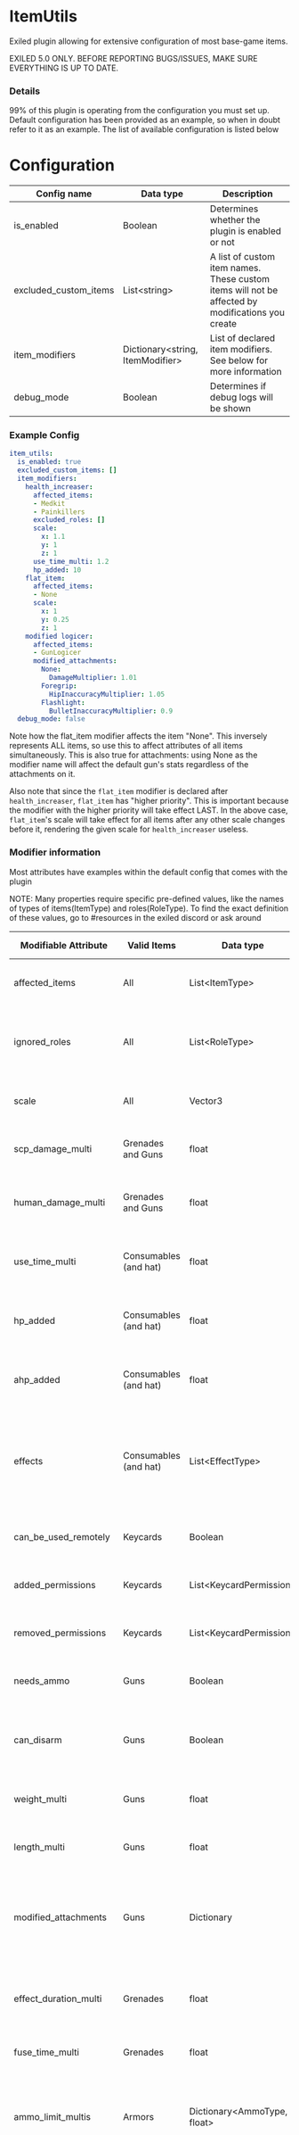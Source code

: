 # ItemUtils
Exiled plugin allowing for extensive configuration of most base-game items.

EXILED 5.0 ONLY. BEFORE REPORTING BUGS/ISSUES, MAKE SURE EVERYTHING IS UP TO DATE.

### Details
99% of this plugin is operating from the configuration you must set up. Default configuration has been provided as an example, so when in doubt refer to it as an example.
The list of available configuration is listed below

# Configuration
|Config name|Data type|Description|
|-----------|---------|-----------|
|is_enabled|Boolean|Determines whether the plugin is enabled or not|
|excluded_custom_items|List\<string>|A list of custom item names. These custom items will not be affected by modifications you create|
|item_modifiers|Dictionary<string, ItemModifier>|List of declared item modifiers. See below for more information|
|debug_mode|Boolean|Determines if debug logs will be shown|

### Example Config
```yml
item_utils:
  is_enabled: true
  excluded_custom_items: []
  item_modifiers:
    health_increaser:
      affected_items:
      - Medkit
      - Painkillers
      excluded_roles: []
      scale: 
        x: 1.1
        y: 1
        z: 1
      use_time_multi: 1.2
      hp_added: 10
    flat_item: 
      affected_items:
      - None
      scale:
        x: 1
        y: 0.25
        z: 1
    modified logicer:
      affected_items:
      - GunLogicer
      modified_attachments:
        None:
          DamageMultiplier: 1.01
        Foregrip:
          HipInaccuracyMultiplier: 1.05
        Flashlight: 
          BulletInaccuracyMultiplier: 0.9
  debug_mode: false
```
Note how the flat_item modifier affects the item "None". This inversely represents ALL items, so use this to affect attributes of all items simultaneously. This is also true for attachments: using None as the modifier name will affect the default gun's stats regardless of the attachments on it.

Also note that since the `flat_item` modifier is declared after `health_increaser`, `flat_item` has "higher priority".
This is important because the modifier with the higher priority will take effect LAST. 
In the above case, `flat_item`'s scale will take effect for all items after any other scale changes before it, rendering the given scale for `health_increaser` useless.
### Modifier information
Most attributes have examples within the default config that comes with the plugin

NOTE: Many properties require specific pre-defined values, like the names of types of items(ItemType) and roles(RoleType). To find the exact definition of these values, go to #resources in the exiled discord or ask around


|Modifiable Attribute|Valid Items|Data type|Default value|Description|
|--------------------|-----------|---------|-------------|-----------|
|affected_items|All|List\<ItemType>|[ ]|The list of items that will receive modifications|
|ignored_roles|All|List\<RoleType>|[ ]|Prevents modifications from taking effect for each role in this list|
|scale|All|Vector3|x: 1, y: 1, z: 1|Permanently changes the scale of the item|
|scp_damage_multi|Grenades and Guns|float|1|Affects the amount of damage dealt to Scps|
|human_damage_multi|Grenades and Guns|float|1|Affects the amount of damage dealt to Humans|
|use_time_multi|Consumables (and hat)|float|1|Affects how long it takes to completely use an item|
|hp_added|Consumables (and hat)|float|0|Adds a certain amount of hp after using the item|
|ahp_added|Consumables (and hat)|float|0|Adds an amount of ahp after using the item|
|effects|Consumables (and hat)|List\<EffectType>|[ ]|List of effects that the item can give after being used (these can modified in duration and chance)|
|can_be_used_remotely|Keycards|Boolean|false|Determines if the card can be used from the inventory|
|added_permissions|Keycards|List\<KeycardPermission>|[ ]|List of permissions the card will gain|
|removed_permissions|Keycards|List\<KeycardPermission>|[ ]|List of permissions the card will lose|
|needs_ammo|Guns|Boolean|true|Determines whether the gun needs ammo to fire|
|can_disarm|Guns|Boolean|true|Determines whether the gun can be used to disarm someone|
|weight_multi|Guns|float|1|Affects the default weight of a firearm|
|length_multi|Guns|float|1|Affects the default length of a firearm|
|modified_attachments|Guns|Dictionary|{ }|A list of modified attachments the gun will have. See the config above for an example|
|effect_duration_multi|Grenades|float|1|Affects how long the effects of a grenade will last on a player|
|fuse_time_multi|Grenades|float|1|Affects the fuse time of a grenade|
|ammo_limit_multis|Armors|Dictionary<AmmoType, float>|{ }|Affects the ammo limits of a type of armor (currently unavailable due to client side checks)|
|helmet_protection_multi|Armors|float|1|Affects the amount of headshot protection the armor gives|
|body_protection_multi|Armors|float|1|Affects the amount of body protection the armor gives|
|stamina_use_multi|Armors|float|Varies|Sets the stamina usage multiplier (note: can ONLY be between 1 and 2)|
|starting_energy_multi|Micro and Radio|float|1|Affects the amount of energy the item starts with. (note: must be less than or equal to one)|
|has_infinite_use|Micro and Radio|Boolean|false|Determines whether the item can be used indefinitely or not|
  
Feel free to suggest additional ones.

# Attachments
Version 1.2 brings modifiable attachments. MANY modifiers/parameters are NOT able to be affected, like the zoom/speed/loudness, but things like recoil/inaccuracy/damage are.

See below for a list of modifiable attachment attributes. 

NOTE: if an attachment already affects that specific modifier, it's value will be changed, not completely replaced.
Not all of the values are directly multiplied; Running the plugin with debug mode enabled lets you see how the values are changed.

### Attachment Modifiers (AttachmentParam)

```yaml
AdsZoomMultiplier 
AdsMouseSensitivityMultiplier 
DamageMultiplier 
PenetrationMultiplier 
FireRateMultiplier 
OverallRecoilMultiplier 
AdsRecoilMultiplier 
BulletInaccuracyMultiplier 
HipInaccuracyMultiplier 
AdsInaccuracyMultiplier 
DrawSpeedMultiplier 
GunshotLoudnessMultiplier 
MagazineCapacityModifier 
DrawTimeModifier 
ReloadTimeModifier 
ShotClipIdOverride 
AdsSpeedMultiplier 
SpreadMultiplier 
SpreadPredictability
```
